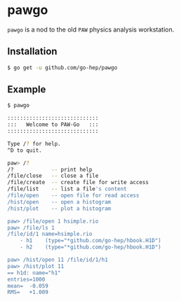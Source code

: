 pawgo
=====

`pawgo` is a nod to the old `PAW` physics analysis workstation.

## Installation

```sh
$ go get -u github.com/go-hep/pawgo
```

## Example

```sh
$ pawgo

:::::::::::::::::::::::::::::
:::   Welcome to PAW-Go   :::
:::::::::::::::::::::::::::::

Type /? for help.
^D to quit.

paw> /?
/?            -- print help
/file/close   -- close a file
/file/create  -- create file for write access
/file/list    -- list a file's content
/file/open    -- open file for read access
/hist/open    -- open a histogram
/hist/plot    -- plot a histogram

paw> /file/open 1 hsimple.rio
paw> /file/ls 1
/file/id/1 name=hsimple.rio
 	- h1	(type="*github.com/go-hep/hbook.H1D")
 	- h2	(type="*github.com/go-hep/hbook.H1D")

paw> /hist/open 11 /file/id/1/h1
paw> /hist/plot 11
== h1d: name="h1"
entries=1000
mean=  -0.059
RMS=   +1.009

```
